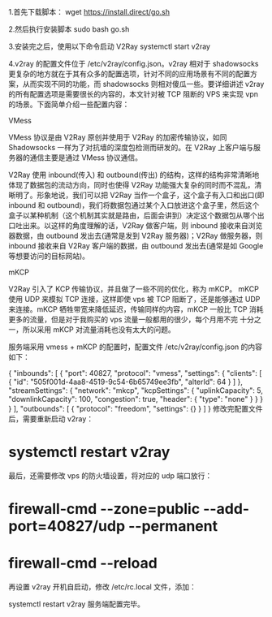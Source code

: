1.首先下载脚本：
wget https://install.direct/go.sh

2.然后执行安装脚本
sudo bash go.sh

3.安装完之后，使用以下命令启动 V2Ray
systemctl start v2ray

4.v2ray 的配置文件位于 /etc/v2ray/config.json。v2ray 相对于 shadowsocks 更复杂的地方就在于其有众多的配置选项，针对不同的应用场景有不同的配置方案，从而实现不同的功能，而 shadowsocks 则相对傻瓜一些。要详细讲述 v2ray 的所有配置选项是需要很长的内容的，本文针对被 TCP 阻断的 VPS 来实现 vpn 的场景。下面简单介绍一些配置内容：

VMess

VMess 协议是由 V2Ray 原创并使用于 V2Ray 的加密传输协议，如同 Shadowsocks 一样为了对抗墙的深度包检测而研发的。在 V2Ray 上客户端与服务器的通信主要是通过 VMess 协议通信。

V2Ray 使用 inbound(传入) 和 outbound(传出) 的结构，这样的结构非常清晰地体现了数据包的流动方向，同时也使得 V2Ray 功能强大复杂的同时而不混乱，清晰明了。形象地说，我们可以把 V2Ray 当作一个盒子，这个盒子有入口和出口(即 inbound 和 outbound)，我们将数据包通过某个入口放进这个盒子里，然后这个盒子以某种机制（这个机制其实就是路由，后面会讲到）决定这个数据包从哪个出口吐出来。以这样的角度理解的话，V2Ray 做客户端，则 inbound 接收来自浏览器数据，由 outbound 发出去(通常是发到 V2Ray 服务器)；V2Ray 做服务器，则 inbound 接收来自 V2Ray 客户端的数据，由 outbound 发出去(通常是如 Google 等想要访问的目标网站)。

mKCP

V2Ray 引入了 KCP 传输协议，并且做了一些不同的优化，称为 mKCP。 mKCP 使用 UDP 来模拟 TCP 连接，这样即使 vps 被 TCP 阻断了，还是能够通过 UDP 来连接。mKCP 牺牲带宽来降低延迟，传输同样的内容，mKCP 一般比 TCP 消耗更多的流量，但是对于我购买的 vps 流量一般都用的很少，每个月用不完 十分之一，所以采用 mKCP 对流量消耗也没有太大的问题。

服务端采用 vmess + mKCP 的配置时，配置文件 /etc/v2ray/config.json 的内容如下：

{
  "inbounds": [
    {
      "port": 40827,
      "protocol": "vmess",
      "settings": {
        "clients": [
          {
            "id": "505f001d-4aa8-4519-9c54-6b65749ee3fb",
            "alterId": 64
          }
        ]
      },
      "streamSettings": {
        "network": "mkcp",
        "kcpSettings": {
          "uplinkCapacity": 5,
          "downlinkCapacity": 100,
          "congestion": true,
          "header": {
            "type": "none"
          }
        }
      }
    }
  ],
  "outbounds": [
    {
      "protocol": "freedom",
      "settings": {}
    }
  ]
}
修改完配置文件后，需要重新启动 v2ray：

# systemctl restart v2ray
最后，还需要修改 vps 的防火墙设置，将对应的 udp 端口放行：

# firewall-cmd --zone=public --add-port=40827/udp --permanent
# firewall-cmd --reload
再设置 v2ray 开机自启动，修改 /etc/rc.local 文件，添加：

systemctl restart v2ray
服务端配置完毕。
